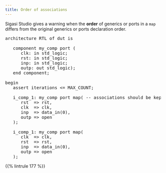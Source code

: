 ```yaml
---
title: Order of associations
---
```


Sigasi Studio gives a warning when the **order** of generics or ports in a `map` differs from the original generics or ports declaration order.

<pre>architecture RTL of dut is

   component my_comp port (
      clk: in std_logic;
      rst: in std_logic;
      inp: in std_logic;
      outp: out std_logic);
   end component;

begin
   assert iterations <= MAX_COUNT;

   i_comp_1: my_comp port map( -- associations should be kept in the same order as the declaration
      <span class="error">rst  => rst,</span>
      <span class="error">clk  => clk,</span>
      inp  => data_in(0), 
      outp => open
   );

   i_comp_1: my_comp port map(
      <span class="goodcode">clk  => clk,</span> 
      <span class="goodcode">rst  => rst,</span>
      inp  => data_in(0), 
      outp => open
   );</pre>

{{% lintrule 177 %}}
